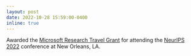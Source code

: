 ```yaml
---
layout: post
date: 2022-10-28 15:59:00-0400
inline: true
---
```


Awarded the [Microsoft Research Travel Grant](https://www.microsoft.com/en-us/research/academic-program/academic-outreach/) for attending the [NeurIPS 2022](https://neurips.cc/) conference at New Orleans, LA. 


